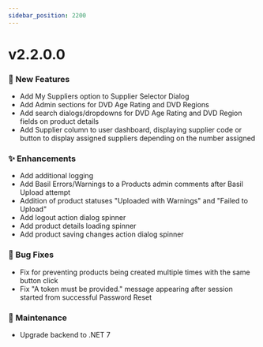 ```yaml
---
sidebar_position: 2200
---
```


# v2.2.0.0
### 🚀 New Features
- Add My Suppliers option to Supplier Selector Dialog
- Add Admin sections for DVD Age Rating and DVD Regions
- Add search dialogs/dropdowns for DVD Age Rating and DVD Region fields on product details
- Add Supplier column to user dashboard, displaying supplier code or button to display assigned suppliers depending on the number assigned

### ✨ Enhancements
- Add additional logging
- Add Basil Errors/Warnings to a Products admin comments after Basil Upload attempt
- Addition of product statuses "Uploaded with Warnings" and "Failed to Upload"
- Add logout action dialog spinner
- Add product details loading spinner
- Add product saving changes action dialog spinner

### 🐛 Bug Fixes
- Fix for preventing products being created multiple times with the same button click
- Fix "A token must be provided." message appearing after session started from successful Password Reset

### 🔧 Maintenance
- Upgrade backend to .NET 7

